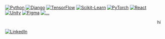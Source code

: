 <!-- ### Hi there 👋 -->

[![Python](https://img.shields.io/badge/python-0E1116?style=for-the-badge&logo=python)](https://github.com/thebugged)
[![Django](https://img.shields.io/badge/django-0E1116?style=for-the-badge&logo=django)](https://github.com/thebugged)
[![TensorFlow](https://img.shields.io/badge/tensorflow-0E1116?style=for-the-badge&logo=tensorflow)](https://github.com/thebugged)
[![Scikit-Learn](https://img.shields.io/badge/scikit--learn-0E1116?style=for-the-badge&logo=scikit-learn)](https://github.com/thebugged)
[![PyTorch](https://img.shields.io/badge/PyTorch-0E1116?style=for-the-badge&logo=pytorch)](https://github.com/thebugged)
[![React](https://img.shields.io/badge/react-0E1116?style=for-the-badge&logo=react)](https://github.com/thebugged)
[![Unity](https://img.shields.io/badge/Unity-0E1116?style=for-the-badge&logo=unity)](https://github.com/thebugged)
[![Figma](https://img.shields.io/badge/Figma-0E1116?style=for-the-badge&logo=figma)](https://github.com/thebugged)
[![...](https://img.shields.io/badge/...-0E1116?style=for-the-badge)](https://github.com/thebugged)

<p align="right">
  hi  
</p>

[![LinkedIn](https://img.shields.io/badge/-0E1116?style=for-the-badge&logo=linkedin)](https://www.linkedin.com/in/maikyauisrael)


<!--
**thebugged/thebugged** is a ✨ _special_ ✨ repository because its `README.md` (this file) appears on your GitHub profile.

Here are some ideas to get you started:

- 🔭 I’m currently working on ...
- 🌱 I’m currently learning ...
- 👯 I’m looking to collaborate on ...
- 🤔 I’m looking for help with ...
- 💬 Ask me about ...
- 📫 How to reach me: ...
- 😄 Pronouns: ...
- ⚡ Fun fact: ...
-->
